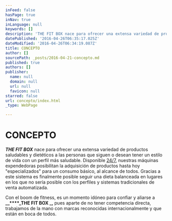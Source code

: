 ```yaml
---
inFeed: false
hasPage: true
inNav: true
inLanguage: null
keywords: []
description: 'THE FIT BOX nace para ofrecer una extensa variedad de productos saludables y dietéticos a las personas que siguen o desean tener un estilo de vida con un perfil más saludable. Disponible 24/7, nuestras máquinas expendedoras posibilitan la adquisición de productos hasta hoy “especializados” para un consumo básico, al alcance de todos. Gracias a este sistema es finalmente posible seguir una dieta balanceada en lugares en los que no sería posible con los perfiles y sistemas tradicionales de venta automatizada. '
datePublished: '2016-04-26T06:35:17.025Z'
dateModified: '2016-04-26T06:34:19.087Z'
title: CONCEPTO
author: []
sourcePath: _posts/2016-04-21-concepto.md
published: true
authors: []
publisher:
  name: null
  domain: null
  url: null
  favicon: null
starred: false
url: concepto/index.html
_type: WebPage

---
```

# CONCEPTO

**_THE FIT BOX_** nace para ofrecer una extensa variedad de productos saludables y dietéticos a las personas que siguen o desean tener un estilo de vida con un perfil más saludable. Disponible [24/7][0], nuestras máquinas expendedoras posibilitan la adquisición de productos hasta hoy "especializados" para un consumo básico, al alcance de todos. Gracias a este sistema es finalmente posible seguir una dieta balanceada en lugares en los que no sería posible con los perfiles y sistemas tradicionales de venta automatizada. 

Con el boom de fitness, es un momento idóneo para confiar y aliarse a **__****_THE FIT BOX _,** pues aparte de no tener competencia directa, trabajamos de la mano con marcas reconocidas internacionalmente y que están en boca de todos.

[0]: https://app.thegrid.io/posts/e257302a-700b-4d3b-a327-a624c7122f05/null